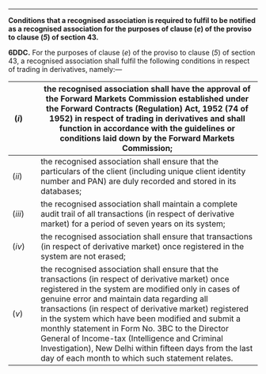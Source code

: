 ****

**Conditions that a recognised association is required to fulfil to be notified as a recognised association for the purposes of clause (_e_) of the proviso to clause (_5_) of section 43.**

**6DDC.** For the purposes of clause (_e_) of the proviso to clause (_5_) of section 43, a recognised association shall fulfil the following conditions in respect of trading in derivatives, namely:—

(_i_)|  |  the recognised association shall have the approval of the Forward Markets Commission established under the Forward Contracts (Regulation) Act, 1952 (74 of 1952) in respect of trading in derivatives and shall function in accordance with the guidelines or conditions laid down by the Forward Markets Commission;  
---|---|---  
(_ii_)|  |  the recognised association shall ensure that the particulars of the client (including unique client identity number and PAN) are duly recorded and stored in its databases;  
(_iii_) |  | the recognised association shall maintain a complete audit trail of all transactions (in respect of derivative market) for a period of seven years on its system;  
(_iv_)|  |  the recognised association shall ensure that transactions (in respect of derivative market) once registered in the system are not erased;  
(_v_) |  | the recognised association shall ensure that the transactions (in respect of derivative market) once registered in the system are modified only in cases of genuine error and maintain data regarding all transactions (in respect of derivative market) registered in the system which have been modified and submit a monthly statement in Form No. 3BC to the Director General of Income-tax (Intelligence and Criminal Investigation), New Delhi within fifteen days from the last day of each month to which such statement relates.